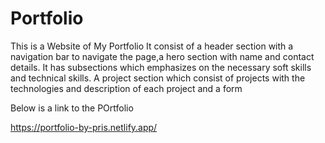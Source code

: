 # Portfolio

This is a Website of My Portfolio
It consist of a header section with a navigation bar to navigate the page,a hero section with name and contact details.
It has subsections which emphasizes on the necessary soft skills and technical skills.
A project section which consist of projects with the technologies and description of each project and a form

Below is a link to the POrtfolio

https://portfolio-by-pris.netlify.app/

